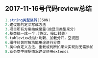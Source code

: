 2017-11-16号代码review总结
-----
```java
1.string类型强转(JSON)
2.建议宏的定义写成方法
3.项目所有方案抽成常量(按显示类型来分)
4.基类统一成一个;(协议、接口封装)
5.tableview封装:刷新、加载分开，空视图
6.组件封装时按功能用途进行分类
7.类中自定义方法、重载或判断如果未实现则无需添加
8.业务类中根据情况建议使用extends
```